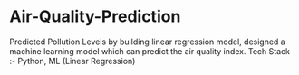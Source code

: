 # Air-Quality-Prediction
 Predicted Pollution Levels by building linear regression model, designed a machine learning model which can predict the air quality index. Tech Stack :- Python, ML (Linear Regression)
